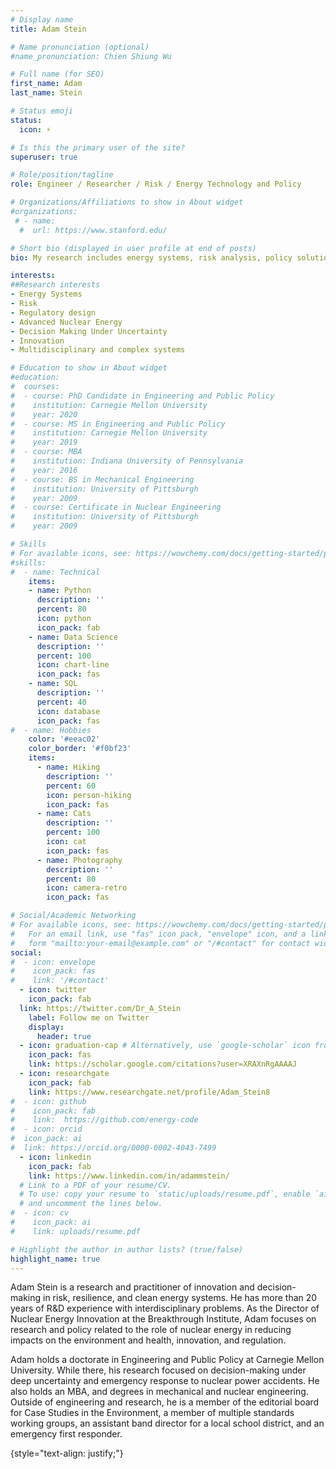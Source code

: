 ```yaml
---
# Display name
title: Adam Stein

# Name pronunciation (optional)
#name_pronunciation: Chien Shiung Wu

# Full name (for SEO)
first_name: Adam
last_name: Stein

# Status emoji
status:
  icon: ⚡

# Is this the primary user of the site?
superuser: true

# Role/position/tagline
role: Engineer / Researcher / Risk / Energy Technology and Policy

# Organizations/Affiliations to show in About widget
#organizations:
 # - name: 
  #  url: https://www.stanford.edu/

# Short bio (displayed in user profile at end of posts)
bio: My research includes energy systems, risk analysis, policy solutions, and deep uncertainty.

interests:
##Research interests 
- Energy Systems
- Risk
- Regulatory design
- Advanced Nuclear Energy
- Decision Making Under Uncertainty 
- Innovation
- Multidisciplinary and complex systems 

# Education to show in About widget
#education:
#  courses:
#  - course: PhD Candidate in Engineering and Public Policy
#    institution: Carnegie Mellon University
#    year: 2020
#  - course: MS in Engineering and Public Policy
#    institution: Carnegie Mellon University
#    year: 2019
#  - course: MBA 
#    institution: Indiana University of Pennsylvania
#    year: 2016    
#  - course: BS in Mechanical Engineering
#    institution: University of Pittsburgh
#    year: 2009
#  - course: Certificate in Nuclear Engineering
#    institution: University of Pittsburgh
#    year: 2009  

# Skills
# For available icons, see: https://wowchemy.com/docs/getting-started/page-builder/#icons
#skills:
#  - name: Technical
    items:
    - name: Python
      description: ''
      percent: 80
      icon: python
      icon_pack: fab
    - name: Data Science
      description: ''
      percent: 100
      icon: chart-line
      icon_pack: fas
    - name: SQL
      description: ''
      percent: 40
      icon: database
      icon_pack: fas
#  - name: Hobbies
    color: '#eeac02'
    color_border: '#f0bf23'
    items:
      - name: Hiking
        description: ''
        percent: 60
        icon: person-hiking
        icon_pack: fas
      - name: Cats
        description: ''
        percent: 100
        icon: cat
        icon_pack: fas
      - name: Photography
        description: ''
        percent: 80
        icon: camera-retro
        icon_pack: fas

# Social/Academic Networking
# For available icons, see: https://wowchemy.com/docs/getting-started/page-builder/#icons
#   For an email link, use "fas" icon pack, "envelope" icon, and a link in the
#   form "mailto:your-email@example.com" or "/#contact" for contact widget.
social:
#  - icon: envelope
#    icon_pack: fas
#    link: '/#contact'
  - icon: twitter
    icon_pack: fab
  link: https://twitter.com/Dr_A_Stein
    label: Follow me on Twitter
    display:
      header: true
  - icon: graduation-cap # Alternatively, use `google-scholar` icon from `ai` icon pack
    icon_pack: fas
    link: https://scholar.google.com/citations?user=XRAXnRgAAAAJ
  - icon: researchgate
    icon_pack: fab
    link: https://www.researchgate.net/profile/Adam_Stein8
#  - icon: github
#    icon_pack: fab
#    link:  https://github.com/energy-code
#  - icon: orcid
#  icon_pack: ai
#  link: https://orcid.org/0000-0002-4043-7499
  - icon: linkedin
    icon_pack: fab
    link: https://www.linkedin.com/in/adammstein/
  # Link to a PDF of your resume/CV.
  # To use: copy your resume to `static/uploads/resume.pdf`, enable `ai` icons in `params.yaml`,
  # and uncomment the lines below.
#  - icon: cv
#    icon_pack: ai
#    link: uploads/resume.pdf

# Highlight the author in author lists? (true/false)
highlight_name: true
---
```


Adam Stein is a research and practitioner of innovation and decision-making in risk, resilience, and clean energy systems. He has more than 20 years of R&D experience with interdisciplinary problems. As the Director of Nuclear Energy Innovation at the Breakthrough Institute, Adam focuses on research and policy related to the role of nuclear energy in reducing impacts on the environment and health, innovation, and regulation.

Adam holds a doctorate in Engineering and Public Policy at Carnegie Mellon University. While there, his research focused on decision-making under deep uncertainty and emergency response to nuclear power accidents. He also holds an MBA, and degrees in mechanical and nuclear engineering.  
Outside of engineering and research, he is a member of the editorial board for Case Studies in the Environment, a member of multiple standards working groups, an assistant band director for a local school district, and an emergency first responder. 

{style="text-align: justify;"}
